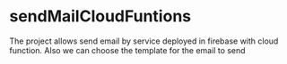 # sendMailCloudFuntions
The project allows send email by service deployed in firebase with cloud function.
Also we can choose the template for the email to send
